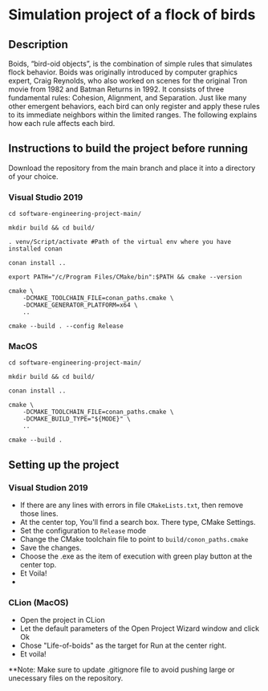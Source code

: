 # Simulation project of a flock of birds

## Description

Boids, “bird-oid objects”, is the combination of simple rules that simulates flock behavior. Boids was originally introduced by computer graphics expert, Craig Reynolds, who also worked on scenes for the original Tron movie from 1982 and Batman Returns in 1992. It consists of three fundamental rules: Cohesion, Alignment, and Separation. Just like many other emergent behaviors, each bird can only register and apply these rules to its immediate neighbors within the limited ranges. The following explains how each rule affects each bird.

## Instructions to build the project before running

Download the repository from the main branch and place it into a directory of your choice.

### Visual Studio 2019
```
cd software-engineering-project-main/

mkdir build && cd build/

. venv/Script/activate #Path of the virtual env where you have installed conan

conan install ..

export PATH="/c/Program Files/CMake/bin":$PATH && cmake --version

cmake \
    -DCMAKE_TOOLCHAIN_FILE=conan_paths.cmake \
    -DCMAKE_GENERATOR_PLATFORM=x64 \
    ..
    
cmake --build . --config Release
```

### MacOS
```
cd software-engineering-project-main/

mkdir build && cd build/

conan install ..

cmake \
    -DCMAKE_TOOLCHAIN_FILE=conan_paths.cmake \
    -DCMAKE_BUILD_TYPE="${MODE}" \
    ..
    
cmake --build .
```

## Setting up the project

### Visual Studion 2019
- If there are any lines with errors in file `CMakeLists.txt`, then remove those lines.
- At the center top, You'll find a search box. There type, CMake Settings.
- Set the configuration to `Release` mode
- Change the CMake toolchain file to point to `build/conon_paths.cmake`
- Save the changes.
- Choose the .exe as the item of execution with green play button at the center top.
- Et Voila!
- 
### CLion (MacOS)
- Open the project in CLion
- Let the default parameters of the Open Project Wizard window and click Ok
- Chose "Life-of-boids" as the target for Run at the center right.
- Et voila!


**Note: Make sure to update .gitignore file to avoid pushing large or unecessary files on the repository.